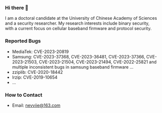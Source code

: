 ### Hi there 👋
I am a doctoral candidate at the University of Chinese Academy of Sciences and a security researcher.
My research interests include binary security, with a current focus on cellular baseband firmware and protocol security.

### Reported Bugs
- MediaTek: CVE-2023-20819
- Samsung: CVE-2023-37368, CVE-2023-36481, CVE-2023-37366, CVE-2023-21503, CVE-2023-21504, CVE-2023-21494, CVE-2022-25821 and multiple inconsistent bugs in samsung baseband firmware ...
- zziplib: CVE-2020-18442
- lrzip: CVE-2019-10654
- ...
  
### How to Contact
- Email: nevviie@163.com

<!--
**N3vv/N3vv** is a ✨ _special_ ✨ repository because its `README.md` (this file) appears on your GitHub profile.

Here are some ideas to get you started:

- 🔭 I’m currently working on ...
- 🌱 I’m currently learning ...
- 👯 I’m looking to collaborate on ...
- 🤔 I’m looking for help with ...
- 💬 Ask me about ...
- 📫 How to reach me: ...
- 😄 Pronouns: ...
- ⚡ Fun fact: ...
-->
